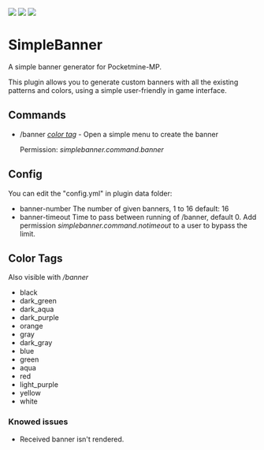[![](https://poggit.pmmp.io/shield.state/SimpleBanner)](https://poggit.pmmp.io/p/SimpleBanner)
[![](https://poggit.pmmp.io/shield.api/SimpleBanner)](https://poggit.pmmp.io/p/SimpleBanner)
[![](https://poggit.pmmp.io/shield.dl.total/SimpleBanner)](https://poggit.pmmp.io/p/SimpleBanner)

# SimpleBanner
A simple banner generator for Pocketmine-MP.

This plugin allows you to generate custom banners with all the existing patterns and colors, using a simple user-friendly in game interface.

## Commands
 - /banner _[color tag](https://github.com/Invy55/SimpleBanner#color-tags)_ -  Open a simple menu to create the banner
 
   Permission: _simplebanner.command.banner_
   
## Config
You can edit the "config.yml" in plugin data folder:
 - banner-number The number of given banners, 1 to 16 default: 16
 - banner-timeout Time to pass between running of /banner, default 0. Add permission _simplebanner.command.notimeout_ to a user to bypass the limit.
   
## Color Tags
Also visible with _/banner_

 - black
 - dark_green
 - dark_aqua
 - dark_purple
 - orange
 - gray
 - dark_gray
 - blue
 - green
 - aqua
 - red
 - light_purple
 - yellow
 - white
### Knowed issues
 - Received banner isn't rendered.
